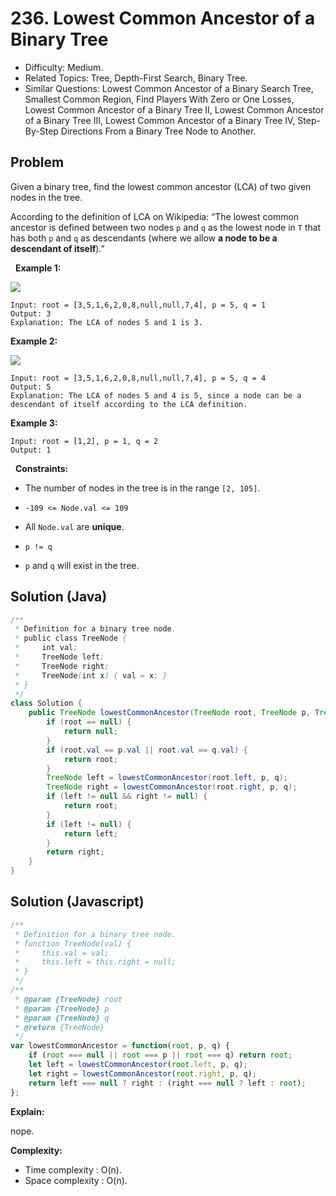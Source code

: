 # 236. Lowest Common Ancestor of a Binary Tree

- Difficulty: Medium.
- Related Topics: Tree, Depth-First Search, Binary Tree.
- Similar Questions: Lowest Common Ancestor of a Binary Search Tree, Smallest Common Region, Find Players With Zero or One Losses, Lowest Common Ancestor of a Binary Tree II, Lowest Common Ancestor of a Binary Tree III, Lowest Common Ancestor of a Binary Tree IV, Step-By-Step Directions From a Binary Tree Node to Another.

## Problem

Given a binary tree, find the lowest common ancestor (LCA) of two given nodes in the tree.

According to the definition of LCA on Wikipedia: “The lowest common ancestor is defined between two nodes ```p``` and ```q``` as the lowest node in ```T``` that has both ```p``` and ```q``` as descendants (where we allow **a node to be a descendant of itself**).”

 
**Example 1:**

![](https://assets.leetcode.com/uploads/2018/12/14/binarytree.png)

```
Input: root = [3,5,1,6,2,0,8,null,null,7,4], p = 5, q = 1
Output: 3
Explanation: The LCA of nodes 5 and 1 is 3.
```

**Example 2:**

![](https://assets.leetcode.com/uploads/2018/12/14/binarytree.png)

```
Input: root = [3,5,1,6,2,0,8,null,null,7,4], p = 5, q = 4
Output: 5
Explanation: The LCA of nodes 5 and 4 is 5, since a node can be a descendant of itself according to the LCA definition.
```

**Example 3:**

```
Input: root = [1,2], p = 1, q = 2
Output: 1
```

 
**Constraints:**


	
- The number of nodes in the tree is in the range ```[2, 105]```.
	
- ```-109 <= Node.val <= 109```
	
- All ```Node.val``` are **unique**.
	
- ```p != q```
	
- ```p``` and ```q``` will exist in the tree.

## Solution (Java)
```java
/**
 * Definition for a binary tree node.
 * public class TreeNode {
 *     int val;
 *     TreeNode left;
 *     TreeNode right;
 *     TreeNode(int x) { val = x; }
 * }
 */
class Solution {
    public TreeNode lowestCommonAncestor(TreeNode root, TreeNode p, TreeNode q) {
        if (root == null) {
            return null;
        }
        if (root.val == p.val || root.val == q.val) {
            return root;
        }
        TreeNode left = lowestCommonAncestor(root.left, p, q);
        TreeNode right = lowestCommonAncestor(root.right, p, q);
        if (left != null && right != null) {
            return root;
        }
        if (left != null) {
            return left;
        }
        return right;
    }
}
```

## Solution (Javascript)

```javascript
/**
 * Definition for a binary tree node.
 * function TreeNode(val) {
 *     this.val = val;
 *     this.left = this.right = null;
 * }
 */
/**
 * @param {TreeNode} root
 * @param {TreeNode} p
 * @param {TreeNode} q
 * @return {TreeNode}
 */
var lowestCommonAncestor = function(root, p, q) {
    if (root === null || root === p || root === q) return root;
    let left = lowestCommonAncestor(root.left, p, q);
    let right = lowestCommonAncestor(root.right, p, q);
    return left === null ? right : (right === null ? left : root);
};
```

**Explain:**

nope.

**Complexity:**

* Time complexity : O(n).
* Space complexity : O(n).
